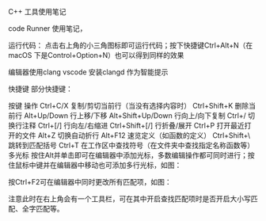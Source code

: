
C++  工具使用笔记

code Runner 使用笔记，

运行代码：  点击右上角的小三角图标即可运行代码；按下快捷键Ctrl+Alt+N（在 macOS 下是Control+Option+N）也可以得到同样的效果

编辑器使用clang
vscode 安装clangd 作为智能提示


快捷键
部分快捷键：

按键	操作
Ctrl+C/X	复制/剪切当前行（当没有选择内容时）
Ctrl+Shift+K	删除当前行
Alt+Up/Down	行上移/下移
Alt+Shift+Up/Down	行向上/向下复制
Ctrl+/	切换行注释
Ctrl+[/]	行向左/右缩进
Ctrl+Shift+[/]	行折叠/展开
Ctrl+P	打开最近打开的文件
Alt+Z	切换自动折行
Alt+F12	速览定义（如函数的定义）
Ctrl+Shift+\	跳转到匹配括号
Ctrl+T	在工作区中查找符号（在文件夹中查找指定名称函数等）
多光标
按住Alt并单击即可在编辑器中添加光标，多数编辑操作都可同时进行；按住鼠标中键并在编辑器中移动也可添加多行光标，如图：


按Ctrl+F2可在编辑器中同时更改所有匹配项，如图：


注意此时在右上角会有一个工具栏，可在其中开启查找匹配项时是否开启大小写匹配、全字匹配等。